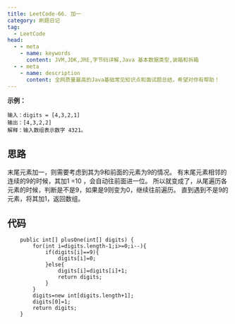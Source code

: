 ```yaml
---
title: LeetCode-66. 加一
category: 刷题日记
tag:
  - LeetCode
head:
  - - meta
    - name: keywords
      content: JVM,JDK,JRE,字节码详解,Java 基本数据类型,装箱和拆箱
  - - meta
    - name: description
      content: 全网质量最高的Java基础常见知识点和面试题总结，希望对你有帮助！
---
```

**示例：**
```
输入：digits = [4,3,2,1]
输出：[4,3,2,2]
解释：输入数组表示数字 4321。
```
## 思路
末尾元素加一，则需要考虑到其为9和前面的元素为9的情况。
有末尾元素相邻的连续的9的时候，其加1 =10 ，会自动往前面进一位。
所以就变成了，从尾遍历各元素的时候，判断是不是9，如果是9则变为0，继续往前遍历。
直到遇到不是9的元素，将其加1，返回数组。
## 代码
```
    public int[] plusOne(int[] digits) {
        for(int i=digits.length-1;i>=0;i--){
            if(digits[i]==9){
                digits[i]=0;
            }else{
                digits[i]=digits[i]+1;
                return digits;
            }
        }
        digits=new int[digits.length+1];
        digits[0]=1;
        return digits;
    }
```
